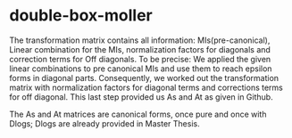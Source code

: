 # double-box-moller

The transformation matrix contains all information: MIs(pre-canonical), Linear combination for the MIs, normalization factors for diagonals and correction terms for Off diagonals. To be precise:
We applied the given linear combinations to pre canonical MIs and use them to reach epsilon forms in diagonal parts. Consequently, we worked out the transformation matrix with normalization factors for diagonal terms and corrections terms for off diagonal. This last step provided us As and At as given in Github.

The As and At matrices are canonical forms, once pure and once with Dlogs; Dlogs are already provided in Master Thesis.
